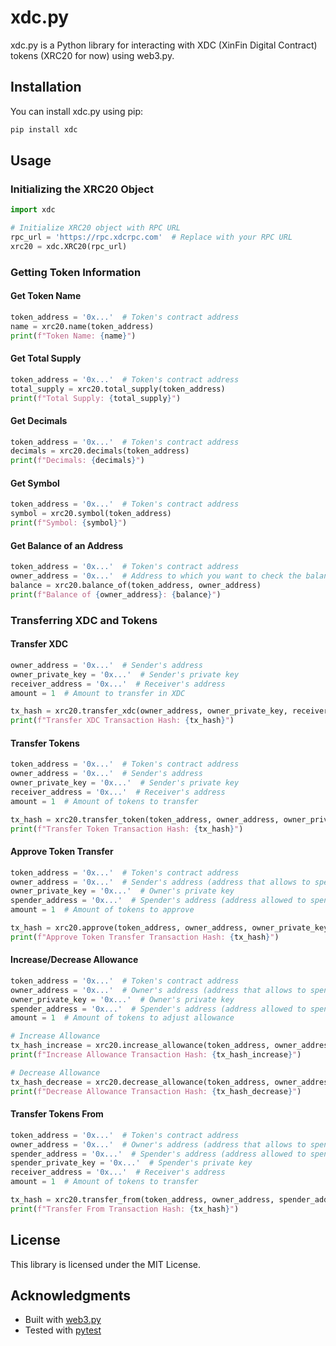 # xdc.py

xdc.py is a Python library for interacting with XDC (XinFin Digital Contract) tokens (XRC20 for now) using web3.py.

## Installation

You can install xdc.py using pip:

```bash
pip install xdc
```

## Usage

### Initializing the XRC20 Object

```python
import xdc

# Initialize XRC20 object with RPC URL
rpc_url = 'https://rpc.xdcrpc.com'  # Replace with your RPC URL
xrc20 = xdc.XRC20(rpc_url)
```

### Getting Token Information

#### Get Token Name

```python
token_address = '0x...'  # Token's contract address
name = xrc20.name(token_address)
print(f"Token Name: {name}")
```

#### Get Total Supply

```python
token_address = '0x...'  # Token's contract address
total_supply = xrc20.total_supply(token_address)
print(f"Total Supply: {total_supply}")
```

#### Get Decimals

```python
token_address = '0x...'  # Token's contract address
decimals = xrc20.decimals(token_address)
print(f"Decimals: {decimals}")
```

#### Get Symbol

```python
token_address = '0x...'  # Token's contract address
symbol = xrc20.symbol(token_address)
print(f"Symbol: {symbol}")
```

#### Get Balance of an Address

```python
token_address = '0x...'  # Token's contract address
owner_address = '0x...'  # Address to which you want to check the balance
balance = xrc20.balance_of(token_address, owner_address)
print(f"Balance of {owner_address}: {balance}")
```

### Transferring XDC and Tokens

#### Transfer XDC

```python
owner_address = '0x...'  # Sender's address
owner_private_key = '0x...'  # Sender's private key
receiver_address = '0x...'  # Receiver's address
amount = 1  # Amount to transfer in XDC

tx_hash = xrc20.transfer_xdc(owner_address, owner_private_key, receiver_address, amount)
print(f"Transfer XDC Transaction Hash: {tx_hash}")
```

#### Transfer Tokens

```python
token_address = '0x...'  # Token's contract address
owner_address = '0x...'  # Sender's address
owner_private_key = '0x...'  # Sender's private key
receiver_address = '0x...'  # Receiver's address
amount = 1  # Amount of tokens to transfer

tx_hash = xrc20.transfer_token(token_address, owner_address, owner_private_key, receiver_address, amount)
print(f"Transfer Token Transaction Hash: {tx_hash}")
```

#### Approve Token Transfer

```python
token_address = '0x...'  # Token's contract address
owner_address = '0x...'  # Sender's address (address that allows to spend tokens)
owner_private_key = '0x...'  # Owner's private key
spender_address = '0x...'  # Spender's address (address allowed to spend tokens)
amount = 1  # Amount of tokens to approve

tx_hash = xrc20.approve(token_address, owner_address, owner_private_key, spender_address, amount)
print(f"Approve Token Transfer Transaction Hash: {tx_hash}")
```

#### Increase/Decrease Allowance

```python
token_address = '0x...'  # Token's contract address
owner_address = '0x...'  # Owner's address (address that allows to spend tokens)
owner_private_key = '0x...'  # Owner's private key
spender_address = '0x...'  # Spender's address (address allowed to spend tokens)
amount = 1  # Amount of tokens to adjust allowance

# Increase Allowance
tx_hash_increase = xrc20.increase_allowance(token_address, owner_address, owner_private_key, spender_address, amount)
print(f"Increase Allowance Transaction Hash: {tx_hash_increase}")

# Decrease Allowance
tx_hash_decrease = xrc20.decrease_allowance(token_address, owner_address, owner_private_key, spender_address, amount)
print(f"Decrease Allowance Transaction Hash: {tx_hash_decrease}")
```

#### Transfer Tokens From

```python
token_address = '0x...'  # Token's contract address
owner_address = '0x...'  # Owner's address (address that allows to spend tokens)
spender_address = '0x...'  # Spender's address (address allowed to spend tokens)
spender_private_key = '0x...'  # Spender's private key
receiver_address = '0x...'  # Receiver's address
amount = 1  # Amount of tokens to transfer

tx_hash = xrc20.transfer_from(token_address, owner_address, spender_address, spender_private_key, receiver_address, amount)
print(f"Transfer From Transaction Hash: {tx_hash}")
```

## License

This library is licensed under the MIT License.

## Acknowledgments

- Built with [web3.py](https://web3py.readthedocs.io/en/stable/)
- Tested with [pytest](https://docs.pytest.org/en/stable/)
